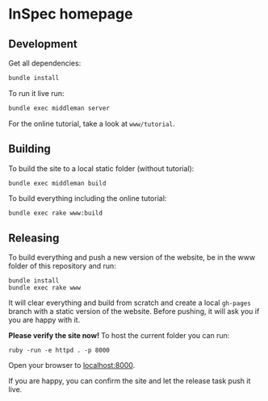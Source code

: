 # InSpec homepage

## Development

Get all dependencies:

```bash
bundle install
```

To run it live run:

```bash
bundle exec middleman server
```

For the online tutorial, take a look at `www/tutorial`.

## Building

To build the site to a local static folder (without tutorial):

```bash
bundle exec middleman build
```

To build everything including the online tutorial:

```
bundle exec rake www:build
```

## Releasing

To build everything and push a new version of the website, be in the www folder of this repository and run:

```
bundle install
bundle exec rake www
```

It will clear everything and build from scratch and create a local `gh-pages` branch with a static version of the website.
Before pushing, it will ask you if you are happy with it.

**Please verify the site now!** To host the current folder you can run:

```
ruby -run -e httpd . -p 8000
```

Open your browser to [localhost:8000](http://localhost:8000).

If you are happy, you can confirm the site and let the release task push it live.
